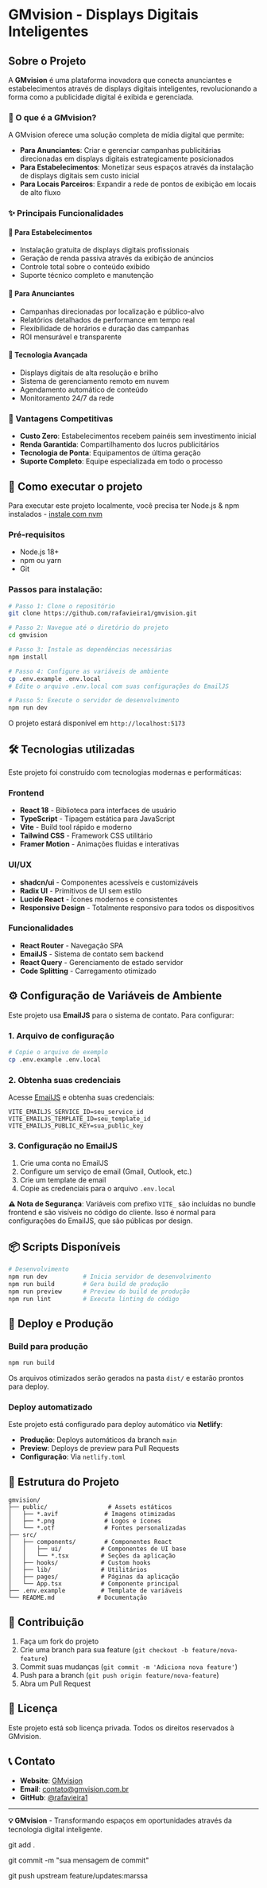 # GMvision - Displays Digitais Inteligentes

## Sobre o Projeto

A **GMvision** é uma plataforma inovadora que conecta anunciantes e estabelecimentos através de displays digitais inteligentes, revolucionando a forma como a publicidade digital é exibida e gerenciada.

### 🎯 O que é a GMvision?

A GMvision oferece uma solução completa de mídia digital que permite:

- **Para Anunciantes**: Criar e gerenciar campanhas publicitárias direcionadas em displays digitais estrategicamente posicionados
- **Para Estabelecimentos**: Monetizar seus espaços através da instalação de displays digitais sem custo inicial
- **Para Locais Parceiros**: Expandir a rede de pontos de exibição em locais de alto fluxo

### ✨ Principais Funcionalidades

#### 🏢 **Para Estabelecimentos**
- Instalação gratuita de displays digitais profissionais
- Geração de renda passiva através da exibição de anúncios
- Controle total sobre o conteúdo exibido
- Suporte técnico completo e manutenção

#### 📢 **Para Anunciantes**
- Campanhas direcionadas por localização e público-alvo
- Relatórios detalhados de performance em tempo real
- Flexibilidade de horários e duração das campanhas
- ROI mensurável e transparente

#### 🎨 **Tecnologia Avançada**
- Displays digitais de alta resolução e brilho
- Sistema de gerenciamento remoto em nuvem
- Agendamento automático de conteúdo
- Monitoramento 24/7 da rede

### 🌟 Vantagens Competitivas

- **Custo Zero**: Estabelecimentos recebem painéis sem investimento inicial
- **Renda Garantida**: Compartilhamento dos lucros publicitários
- **Tecnologia de Ponta**: Equipamentos de última geração
- **Suporte Completo**: Equipe especializada em todo o processo

## 🚀 Como executar o projeto

Para executar este projeto localmente, você precisa ter Node.js & npm instalados - [instale com nvm](https://github.com/nvm-sh/nvm#installing-and-updating)

### Pré-requisitos
- Node.js 18+ 
- npm ou yarn
- Git

### Passos para instalação:

```sh
# Passo 1: Clone o repositório
git clone https://github.com/rafavieira1/gmvision.git

# Passo 2: Navegue até o diretório do projeto
cd gmvision

# Passo 3: Instale as dependências necessárias
npm install

# Passo 4: Configure as variáveis de ambiente
cp .env.example .env.local
# Edite o arquivo .env.local com suas configurações do EmailJS

# Passo 5: Execute o servidor de desenvolvimento
npm run dev
```

O projeto estará disponível em `http://localhost:5173`

## 🛠️ Tecnologias utilizadas

Este projeto foi construído com tecnologias modernas e performáticas:

### Frontend
- **React 18** - Biblioteca para interfaces de usuário
- **TypeScript** - Tipagem estática para JavaScript
- **Vite** - Build tool rápido e moderno
- **Tailwind CSS** - Framework CSS utilitário
- **Framer Motion** - Animações fluidas e interativas

### UI/UX
- **shadcn/ui** - Componentes acessíveis e customizáveis
- **Radix UI** - Primitivos de UI sem estilo
- **Lucide React** - Ícones modernos e consistentes
- **Responsive Design** - Totalmente responsivo para todos os dispositivos

### Funcionalidades
- **React Router** - Navegação SPA
- **EmailJS** - Sistema de contato sem backend
- **React Query** - Gerenciamento de estado servidor
- **Code Splitting** - Carregamento otimizado

## ⚙️ Configuração de Variáveis de Ambiente

Este projeto usa **EmailJS** para o sistema de contato. Para configurar:

### 1. Arquivo de configuração
```sh
# Copie o arquivo de exemplo
cp .env.example .env.local
```

### 2. Obtenha suas credenciais
Acesse [EmailJS](https://www.emailjs.com/) e obtenha suas credenciais:

```env
VITE_EMAILJS_SERVICE_ID=seu_service_id
VITE_EMAILJS_TEMPLATE_ID=seu_template_id  
VITE_EMAILJS_PUBLIC_KEY=sua_public_key
```

### 3. Configuração no EmailJS
1. Crie uma conta no EmailJS
2. Configure um serviço de email (Gmail, Outlook, etc.)
3. Crie um template de email
4. Copie as credenciais para o arquivo `.env.local`

**⚠️ Nota de Segurança**: Variáveis com prefixo `VITE_` são incluídas no bundle frontend e são visíveis no código do cliente. Isso é normal para configurações do EmailJS, que são públicas por design.

## 📦 Scripts Disponíveis

```sh
# Desenvolvimento
npm run dev          # Inicia servidor de desenvolvimento
npm run build        # Gera build de produção
npm run preview      # Preview do build de produção
npm run lint         # Executa linting do código
```

## 🚀 Deploy e Produção

### Build para produção
```sh
npm run build
```

Os arquivos otimizados serão gerados na pasta `dist/` e estarão prontos para deploy.

### Deploy automatizado
Este projeto está configurado para deploy automático via **Netlify**:

- **Produção**: Deploys automáticos da branch `main`
- **Preview**: Deploys de preview para Pull Requests
- **Configuração**: Via `netlify.toml`

## 📁 Estrutura do Projeto

```
gmvision/
├── public/                 # Assets estáticos
│   ├── *.avif             # Imagens otimizadas
│   ├── *.png              # Logos e ícones
│   └── *.otf              # Fontes personalizadas
├── src/
│   ├── components/        # Componentes React
│   │   ├── ui/           # Componentes de UI base
│   │   └── *.tsx         # Seções da aplicação
│   ├── hooks/            # Custom hooks
│   ├── lib/              # Utilitários
│   ├── pages/            # Páginas da aplicação
│   └── App.tsx           # Componente principal
├── .env.example          # Template de variáveis
└── README.md            # Documentação
```

## 🤝 Contribuição

1. Faça um fork do projeto
2. Crie uma branch para sua feature (`git checkout -b feature/nova-feature`)
3. Commit suas mudanças (`git commit -m 'Adiciona nova feature'`)
4. Push para a branch (`git push origin feature/nova-feature`)
5. Abra um Pull Request

## 📄 Licença

Este projeto está sob licença privada. Todos os direitos reservados à GMvision.

## 📞 Contato

- **Website**: [GMvision](https://gmvision.netlify.app)
- **Email**: contato@gmvision.com.br
- **GitHub**: [@rafavieira1](https://github.com/rafavieira1)

---

**💡 GMvision** - Transformando espaços em oportunidades através da tecnologia digital inteligente.

git add .

git commit -m "sua mensagem de commit"

git push upstream feature/updates:marssa